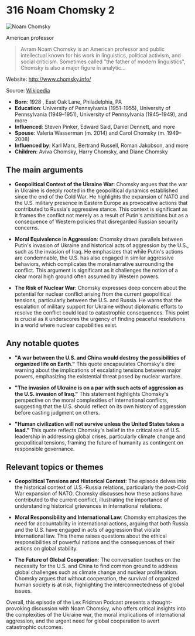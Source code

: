 # 316 Noam Chomsky 2


![Noam Chomsky](https://encrypted-tbn0.gstatic.com/images?q=tbn:ANd9GcSva3gq6PgEjt9WqKlxTSkICgiAtW85OflKHNp4EA&s=0)

American professor

> Avram Noam Chomsky is an American professor and public intellectual known for his work in linguistics, political activism, and social criticism. Sometimes called "the father of modern linguistics", Chomsky is also a major figure in analytic...

Website: http://www.chomsky.info/

Source: [Wikipedia](https://en.wikipedia.org/wiki/Noam_Chomsky)

- **Born**: 1928 , East Oak Lane, Philadelphia, PA
- **Education**: University of Pennsylvania (1951–1955), University of Pennsylvania (1949–1951), University of Pennsylvania (1945–1949), and more
- **Influenced**: Steven Pinker, Edward Said, Daniel Dennett, and more
- **Spouse**: Valeria Wasserman (m. 2014) and Carol Chomsky (m. 1949–2008)
- **Influenced by**: Karl Marx, Bertrand Russell, Roman Jakobson, and more
- **Children**: Aviva Chomsky, Harry Chomsky, and Diane Chomsky


## The main arguments

- **Geopolitical Context of the Ukraine War**: Chomsky argues that the war in Ukraine is deeply rooted in the geopolitical dynamics established since the end of the Cold War. He highlights the expansion of NATO and the U.S. military presence in Eastern Europe as provocative actions that contributed to Russia's aggressive stance. This context is significant as it frames the conflict not merely as a result of Putin's ambitions but as a consequence of Western policies that disregarded Russian security concerns.

- **Moral Equivalence in Aggression**: Chomsky draws parallels between Putin's invasion of Ukraine and historical acts of aggression by the U.S., such as the invasion of Iraq. He emphasizes that while Putin's actions are condemnable, the U.S. has also engaged in similar aggressive behaviors, which complicates the moral narrative surrounding the conflict. This argument is significant as it challenges the notion of a clear moral high ground often assumed by Western powers.

- **The Risk of Nuclear War**: Chomsky expresses deep concern about the potential for nuclear conflict arising from the current geopolitical tensions, particularly between the U.S. and Russia. He warns that the escalation of military support for Ukraine without diplomatic efforts to resolve the conflict could lead to catastrophic consequences. This point is crucial as it underscores the urgency of finding peaceful resolutions in a world where nuclear capabilities exist.

## Any notable quotes

- **"A war between the U.S. and China would destroy the possibilities of organized life on Earth."**
  This quote encapsulates Chomsky's dire warning about the implications of escalating tensions between major powers, emphasizing the existential threat posed by nuclear warfare.

- **"The invasion of Ukraine is on a par with such acts of aggression as the U.S. invasion of Iraq."**
  This statement highlights Chomsky's perspective on the moral complexities of international conflicts, suggesting that the U.S. should reflect on its own history of aggression before casting judgment on others.

- **"Human civilization will not survive unless the United States takes a lead."**
  This quote reflects Chomsky's belief in the critical role of U.S. leadership in addressing global crises, particularly climate change and geopolitical tensions, framing the future of humanity as contingent on responsible governance.

## Relevant topics or themes

- **Geopolitical Tensions and Historical Context**: The episode delves into the historical context of U.S.-Russia relations, particularly the post-Cold War expansion of NATO. Chomsky discusses how these actions have contributed to the current conflict, illustrating the importance of understanding historical grievances in international relations.

- **Moral Responsibility and International Law**: Chomsky emphasizes the need for accountability in international actions, arguing that both Russia and the U.S. have engaged in acts of aggression that violate international law. This theme raises questions about the ethical responsibilities of powerful nations and the consequences of their actions on global stability.

- **The Future of Global Cooperation**: The conversation touches on the necessity for the U.S. and China to find common ground to address global challenges such as climate change and nuclear proliferation. Chomsky argues that without cooperation, the survival of organized human society is at risk, highlighting the interconnectedness of global issues.

Overall, this episode of the Lex Fridman Podcast presents a thought-provoking discussion with Noam Chomsky, who offers critical insights into the complexities of the Ukraine war, the moral implications of international aggression, and the urgent need for global cooperation to avert catastrophic outcomes.